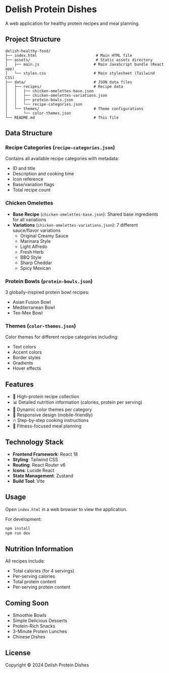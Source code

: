 # Delish Protein Dishes

A web application for healthy protein recipes and meal planning.

## Project Structure

```
delish-healthy-food/
├── index.html                          # Main HTML file
├── assets/                             # Static assets directory
│   ├── main.js                        # Main JavaScript bundle (React app)
│   └── styles.css                     # Main stylesheet (Tailwind CSS)
├── data/                              # JSON data files
│   ├── recipes/                       # Recipe data
│   │   ├── chicken-omelettes-base.json
│   │   ├── chicken-omelettes-variations.json
│   │   ├── protein-bowls.json
│   │   └── recipe-categories.json
│   └── themes/                        # Theme configurations
│       └── color-themes.json
└── README.md                          # This file
```

## Data Structure

### Recipe Categories (`recipe-categories.json`)
Contains all available recipe categories with metadata:
- ID and title
- Description and cooking time
- Icon reference
- Base/variation flags
- Total recipe count

### Chicken Omelettes
- **Base Recipe** (`chicken-omelettes-base.json`): Shared base ingredients for all variations
- **Variations** (`chicken-omelettes-variations.json`): 7 different sauce/flavor variations
  - Original Creamy Sauce
  - Marinara Style
  - Light Alfredo
  - Fresh Herb
  - BBQ Style
  - Sharp Cheddar
  - Spicy Mexican

### Protein Bowls (`protein-bowls.json`)
3 globally-inspired protein bowl recipes:
- Asian Fusion Bowl
- Mediterranean Bowl
- Tex-Mex Bowl

### Themes (`color-themes.json`)
Color themes for different recipe categories including:
- Text colors
- Accent colors
- Border styles
- Gradients
- Hover effects

## Features

- 🍳 High-protein recipe collection
- 📊 Detailed nutrition information (calories, protein per serving)
- 🎨 Dynamic color themes per category
- 📱 Responsive design (mobile-friendly)
- 🔥 Step-by-step cooking instructions
- 💪 Fitness-focused meal planning

## Technology Stack

- **Frontend Framework**: React 18
- **Styling**: Tailwind CSS
- **Routing**: React Router v6
- **Icons**: Lucide React
- **State Management**: Zustand
- **Build Tool**: Vite

## Usage

Open `index.html` in a web browser to view the application.

For development:
```bash
npm install
npm run dev
```

## Nutrition Information

All recipes include:
- Total calories (for 4 servings)
- Per-serving calories
- Total protein content
- Per-serving protein content

## Coming Soon

- Smoothie Bowls
- Simple Delicious Desserts
- Protein-Rich Snacks
- 3-Minute Protein Lunches
- Chinese Dishes

## License

Copyright © 2024 Delish Protein Dishes
